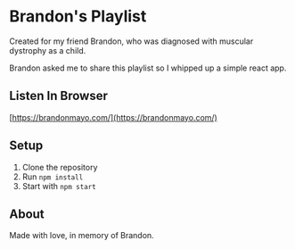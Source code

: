 # Brandon's Playlist

Created for my friend Brandon, who was diagnosed with muscular dystrophy as a child.

Brandon asked me to share this playlist so I whipped up a simple react app.

## Listen In Browser
[https://brandonmayo.com/](https://brandonmayo.com/)

## Setup

1. Clone the repository
2. Run `npm install`
3. Start with `npm start`

## About

Made with love, in memory of Brandon.
